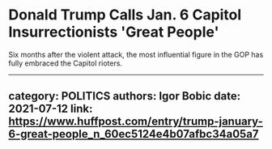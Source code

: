 # Donald Trump Calls Jan. 6 Capitol Insurrectionists 'Great People'

Six months after the violent attack, the most influential figure in the GOP has fully embraced the Capitol rioters.

---
category: POLITICS
authors: Igor Bobic
date: 2021-07-12
link: https://www.huffpost.com/entry/trump-january-6-great-people_n_60ec5124e4b07afbc34a05a7
---
